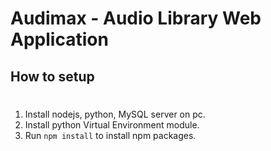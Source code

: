 # Audimax - Audio Library Web Application
## How to setup
#

1. Install nodejs, python, MySQL server on pc.
1. Install python Virtual Environment module.
1. Run `npm install` to install npm packages.